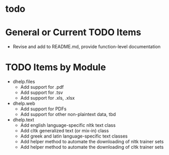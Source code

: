 # todo

# General or Current TODO Items

* Revise and add to README.md, provide function-level documentation

# TODO Items by Module

* dhelp.files
    * Add support for .pdf
    * Add support for .tsv
    * Add support for .xls, .xlsx
* dhelp.web
    * Add support for PDFs
    * Add support for other non-plaintext data, tbd
* dhelp.text
    * Add english language-specific nltk text class
    * Add cltk generalized text (or mix-in) class
    * Add greek and latin language-specific text classes
    * Add helper method to automate the downloading of nltk trainer sets
    * Add helper method to automate the downloading of cltk trainer sets
